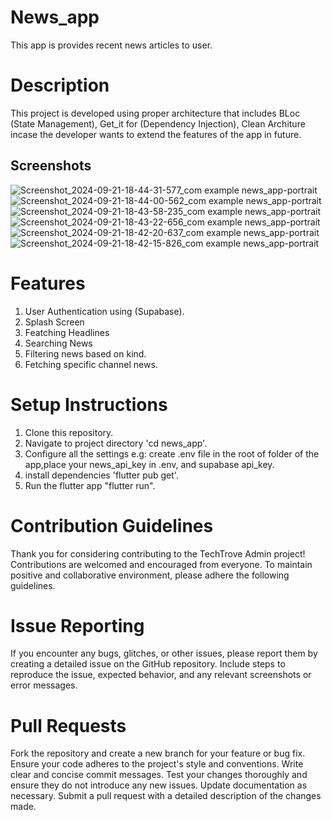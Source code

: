 # News_app
This app is provides recent news articles to user.

# Description
This project is developed using proper architecture that includes BLoc (State Management), Get_it for (Dependency Injection), Clean Architure incase the developer wants to extend the features of the app in future. 

## Screenshots
![Screenshot_2024-09-21-18-44-31-577_com example news_app-portrait](https://github.com/user-attachments/assets/b65ee121-2787-47a0-b0f7-8bd7616de3b0)
![Screenshot_2024-09-21-18-44-00-562_com example news_app-portrait](https://github.com/user-attachments/assets/c254189d-6121-40b4-a2d6-b5c2f2d8c70f)
![Screenshot_2024-09-21-18-43-58-235_com example news_app-portrait](https://github.com/user-attachments/assets/83970438-239c-4a37-a181-bbc33072f1d9)
![Screenshot_2024-09-21-18-43-22-656_com example news_app-portrait](https://github.com/user-attachments/assets/1b6c76a7-8abb-467d-84c0-f54f8ae10ab2)
![Screenshot_2024-09-21-18-42-20-637_com example news_app-portrait](https://github.com/user-attachments/assets/c9b5dbc5-3a62-49eb-adc1-358193522b78)
![Screenshot_2024-09-21-18-42-15-826_com example news_app-portrait](https://github.com/user-attachments/assets/c978e5b5-8cfc-4e59-b9c5-95baa46f87ef)

# Features
1. User Authentication using (Supabase).
2. Splash Screen
3. Featching Headlines
4. Searching News
5. Filtering news based on kind.
6. Fetching specific channel news.

# Setup Instructions

1. Clone this repository.
2. Navigate to project directory 'cd news_app'.
3. Configure all the settings e.g: create .env file in the root of folder of the app,place your news_api_key in .env, and supabase api_key.
4. install dependencies 'flutter pub get'.
5. Run the flutter app "flutter run".
# Contribution Guidelines
  Thank you for considering contributing to the TechTrove Admin project! Contributions are welcomed and encouraged from everyone. To maintain positive and collaborative environment, please adhere the       following guidelines.
# Issue Reporting
If you encounter any bugs, glitches, or other issues, please report them by creating a detailed issue on the GitHub repository. Include steps to reproduce the issue, expected behavior, and any relevant screenshots or error messages.
# Pull Requests
Fork the repository and create a new branch for your feature or bug fix. Ensure your code adheres to the project's style and conventions. Write clear and concise commit messages. Test your changes thoroughly and ensure they do not introduce any new issues. Update documentation as necessary. Submit a pull request with a detailed description of the changes made.
